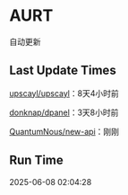 # AURT

自动更新


## Last Update Times

[upscayl/upscayl](https://github.com/upscayl/upscayl)：8天4小时前

[donknap/dpanel](https://github.com/donknap/dpanel)：3天8小时前

[QuantumNous/new-api](https://github.com/QuantumNous/new-api)：刚刚


## Run Time
2025-06-08 02:04:28

